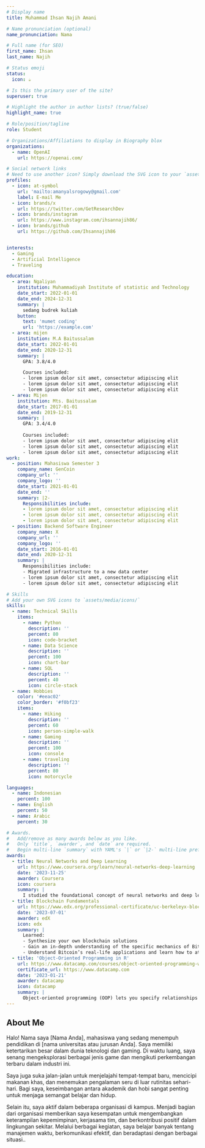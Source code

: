 ```yaml
---
# Display name
title: Muhammad Ihsan Najih Amani

# Name pronunciation (optional)
name_pronunciation: Nama

# Full name (for SEO)
first_name: Ihsan
last_name: Najih

# Status emoji
status:
  icon: ☕️

# Is this the primary user of the site?
superuser: true

# Highlight the author in author lists? (true/false)
highlight_name: true

# Role/position/tagline
role: Student

# Organizations/Affiliations to display in Biography blox
organizations:
  - name: OpenAI
    url: https://openai.com/

# Social network links
# Need to use another icon? Simply download the SVG icon to your `assets/media/icons/` folder.
profiles:
  - icon: at-symbol
    url: 'mailto:amanyalsrogowy@gmail.com'
    label: E-mail Me
  - icon: brands/x
    url: https://twitter.com/GetResearchDev
  - icon: brands/instagram
    url: https://www.instagram.com/ihsannajih86/
  - icon: brands/github
    url: https://github.com/Ihsannajih86


interests:
  - Gaming
  - Artificial Intelligence
  - Traveling

education:
  - area: Ngaliyan
    institution: Muhammadiyah Institute of statistic and Technology
    date_start: 2022-01-01
    date_end: 2024-12-31
    summary: |
      sedang budrek kuliah
    button:
      text: 'mumet coding'
      url: 'https://example.com'
  - area: mijen
    institution: M.A Baitussalam
    date_start: 2022-01-01
    date_end: 2020-12-31
    summary: |
      GPA: 3.8/4.0

      Courses included:
      - lorem ipsum dolor sit amet, consectetur adipiscing elit
      - lorem ipsum dolor sit amet, consectetur adipiscing elit
      - lorem ipsum dolor sit amet, consectetur adipiscing elit
  - area: Mijen
    institution: Mts. Baitussalam
    date_start: 2017-01-01
    date_end: 2019-12-31
    summary: |
      GPA: 3.4/4.0
      
      Courses included:
      - lorem ipsum dolor sit amet, consectetur adipiscing elit
      - lorem ipsum dolor sit amet, consectetur adipiscing elit
      - lorem ipsum dolor sit amet, consectetur adipiscing elit
work:
  - position: Mahasiswa Semester 3
    company_name: GenCoin
    company_url: ''
    company_logo: ''
    date_start: 2021-01-01
    date_end: ''
    summary: |2-
      Responsibilities include:
      - lorem ipsum dolor sit amet, consectetur adipiscing elit
      - lorem ipsum dolor sit amet, consectetur adipiscing elit
      - lorem ipsum dolor sit amet, consectetur adipiscing elit
  - position: Backend Software Engineer
    company_name: X
    company_url: ''
    company_logo: ''
    date_start: 2016-01-01
    date_end: 2020-12-31
    summary: |
      Responsibilities include:
      - Migrated infrastructure to a new data center
      - lorem ipsum dolor sit amet, consectetur adipiscing elit
      - lorem ipsum dolor sit amet, consectetur adipiscing elit

# Skills
# Add your own SVG icons to `assets/media/icons/`
skills:
  - name: Technical Skills
    items:
      - name: Python
        description: ''
        percent: 80
        icon: code-bracket
      - name: Data Science
        description: ''
        percent: 100
        icon: chart-bar
      - name: SQL
        description: ''
        percent: 40
        icon: circle-stack
  - name: Hobbies
    color: '#eeac02'
    color_border: '#f0bf23'
    items:
      - name: Hiking
        description: ''
        percent: 60
        icon: person-simple-walk
      - name: Gaming
        description: ''
        percent: 100
        icon: console
      - name: traveling
        description: ''
        percent: 80
        icon: motorcycle

languages:
  - name: Indonesian
    percent: 100
  - name: English
    percent: 50
  - name: Arabic
    percent: 30

# Awards.
#   Add/remove as many awards below as you like.
#   Only `title`, `awarder`, and `date` are required.
#   Begin multi-line `summary` with YAML's `|` or `|2-` multi-line prefix and indent 2 spaces below.
awards:
  - title: Neural Networks and Deep Learning
    url: https://www.coursera.org/learn/neural-networks-deep-learning
    date: '2023-11-25'
    awarder: Coursera
    icon: coursera
    summary: |
      I studied the foundational concept of neural networks and deep learning. By the end, I was familiar with the significant technological trends driving the rise of deep learning; build, train, and apply fully connected deep neural networks; implement efficient (vectorized) neural networks; identify key parameters in a neural network’s architecture; and apply deep learning to your own applications.
  - title: Blockchain Fundamentals
    url: https://www.edx.org/professional-certificate/uc-berkeleyx-blockchain-fundamentals
    date: '2023-07-01'
    awarder: edX
    icon: edx
    summary: |
      Learned:
      - Synthesize your own blockchain solutions
      - Gain an in-depth understanding of the specific mechanics of Bitcoin
      - Understand Bitcoin’s real-life applications and learn how to attack and destroy Bitcoin, Ethereum, smart contracts and Dapps, and alternatives to Bitcoin’s Proof-of-Work consensus algorithm
  - title: 'Object-Oriented Programming in R'
    url: https://www.datacamp.com/courses/object-oriented-programming-with-s3-and-r6-in-r
    certificate_url: https://www.datacamp.com
    date: '2023-01-21'
    awarder: datacamp
    icon: datacamp
    summary: |
      Object-oriented programming (OOP) lets you specify relationships between functions and the objects that they can act on, helping you manage complexity in your code. This is an intermediate level course, providing an introduction to OOP, using the S3 and R6 systems. S3 is a great day-to-day R programming tool that simplifies some of the functions that you write. R6 is especially useful for industry-specific analyses, working with web APIs, and building GUIs.
---
```


## About Me

Halo! Nama saya [Nama Anda], mahasiswa yang sedang menempuh pendidikan di [nama universitas atau jurusan Anda]. Saya memiliki ketertarikan besar dalam dunia teknologi dan gaming. Di waktu luang, saya senang mengeksplorasi berbagai jenis game dan mengikuti perkembangan terbaru dalam industri ini.

Saya juga suka jalan-jalan untuk menjelajahi tempat-tempat baru, mencicipi makanan khas, dan menemukan pengalaman seru di luar rutinitas sehari-hari. Bagi saya, keseimbangan antara akademik dan hobi sangat penting untuk menjaga semangat belajar dan hidup.

Selain itu, saya aktif dalam beberapa organisasi di kampus. Menjadi bagian dari organisasi memberikan saya kesempatan untuk mengembangkan keterampilan kepemimpinan, kerjasama tim, dan berkontribusi positif dalam lingkungan sekitar. Melalui berbagai kegiatan, saya belajar banyak tentang manajemen waktu, berkomunikasi efektif, dan beradaptasi dengan berbagai situasi..

